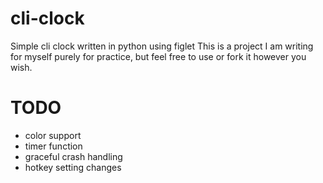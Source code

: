 # cli-clock
Simple cli clock written in python using figlet
This is a project I am writing for myself purely for practice, but feel free to use or fork it however you wish. 

# TODO
* color support
* timer function
* graceful crash handling
* hotkey setting changes
